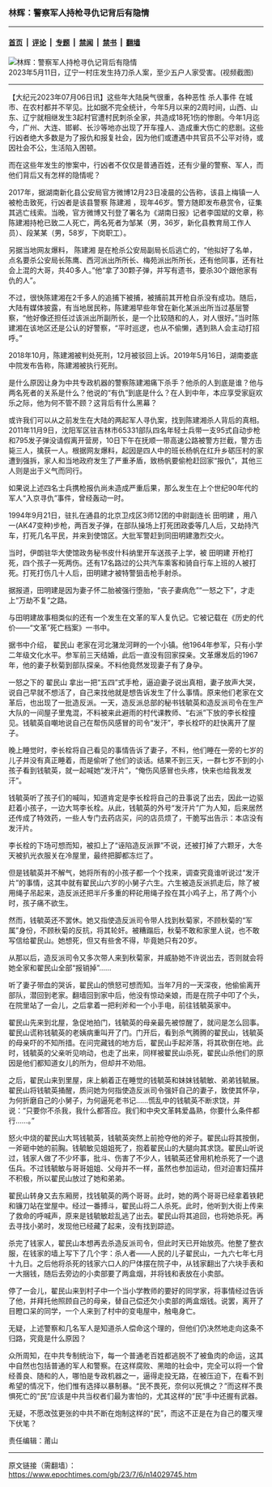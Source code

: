 ### 林辉：警察军人持枪寻仇记背后有隐情

---

#### [首页](../../../..?n14029745) &nbsp;|&nbsp; [评论](../../../../../epoch-comment?n14029745) &nbsp;|&nbsp; [专题](../../../../../epoch-special?n14029745) &nbsp;|&nbsp; [禁闻](../../../../../epoch-news?n14029745) &nbsp;|&nbsp; [禁书](../../../../../books?n14029745) &nbsp;|&nbsp; [翻墙](https://github.com/gfw-breaker/nogfw/blob/master/README.md?n14029745)


<div><img alt="林辉：警察军人持枪寻仇记背后有隐情" class="attachment-djy_600_400 size-djy_600_400 wp-post-image" src="https://i.epochtimes.com/assets/uploads/2023/05/id13994764-FotoJet-600x399.jpg"/>
<div class="caption">
 2023年5月11日，辽宁一村庄发生持刀杀人案，至少五户人家受害。(视频截图)
</div></div><hr/><div class="post_content" id="artbody" itemprop="articleBody">
 <!-- article content begin -->
 <p>
  【大纪元2023年07月06日讯】这些年大陆戾气很重，各种恶性
  <ok href="https://www.epochtimes.com/gb/tag/%E6%9D%80%E4%BA%BA%E4%BA%8B%E4%BB%B6.html">
   杀人事件
  </ok>
  在城市、在农村都并不罕见。比如据不完全统计，今年5月以来的2周时间，山西、山东、辽宁就相继发生3起村官遭村民刺杀全家，共造成18死1伤的惨剧。今年1月迄今，广州、大连、邯郸、长沙等地亦出现了开车撞人、造成重大伤亡的悲剧。这些行凶者绝大多数是为了报仇和报复社会，因为他们或遭遇中共官员不公平对待，或因社会不公，生活陷入困顿。
 </p>
 <p>
  而在这些年发生的惨案中，行凶者不仅仅是普通百姓，还有少量的警察、军人，而他们背后又有怎样的隐情呢？
 </p>
 <p>
  2017年，据湖南新化县公安局官方微博12月23日凌晨的公告称，该县上梅镇一人被枪击致死，行凶者是该县警察
  <ok href="https://www.epochtimes.com/gb/tag/%E9%99%88%E5%BB%BA%E6%B9%98.html">
   陈建湘
  </ok>
  ，现年46岁。警方随即发布悬赏令，征集其逃亡线索。当晚，官方微博又刊登了署名为《湖南日报》记者李国斌的文章，称陈建湘持枪已致二人死亡，两名死者为邹某（男，36岁，新化县教育局工作人员）、段某某（男，58岁，下岗职工）。
 </p>
 <p>
  另据当地网友爆料，
  <ok href="https://www.epochtimes.com/gb/tag/%E9%99%88%E5%BB%BA%E6%B9%98.html">
   陈建湘
  </ok>
  是在枪杀公安局副局长后逃亡的，“他拟好了名单，点名要杀公安局长陈鹰、西河派出所所长、梅苑派出所所长，还有他同事，还有社会上混的大哥，共40多人。”他“拿了30颗子弹，并写有遗书，要杀30个跟他家有仇的人”。
 </p>
 <p>
  不过，很快陈建湘在2千多人的追捕下被捕，被捕前其开枪自杀没有成功。随后，大陆有媒体披露，有当地居民称，陈建湘早些年曾在新化某派出所当过基层警察，“他好像还担任过该派出所副所长，是一个比较随和的人，对人很好。”当时陈建湘在该地区还是公认的好警察，“平时巡逻，也从不偷懒，遇到熟人会主动打招呼。”
 </p>
 <p>
  2018年10月，陈建湘被判处死刑，12月被驳回上诉。2019年5月16日，湖南娄底中院发布告称，陈建湘被执行死刑。
 </p>
 <p>
  是什么原因让身为中共专政机器的警察陈建湘痛下杀手？他杀的人到底是谁？他与两名死者的关系是什么？他说的“有仇”到底是什么？在人到中年，本应享受家庭欢乐之际，他为何不管不顾？这背后有什么黑幕？
 </p>
 <p>
  或许我们可以从之前发生在大陆的两起军人寻仇案，找到陈建湘杀人背后的真相。2011年11月9日，沈阳军区驻吉林市65331部队四名年轻士兵带一支95式自动步枪和795发子弹没请假离开营房，10日下午在抚顺一带高速公路被警方拦截，警方击毙三人，擒获一人。根据网友爆料，起因是四人中的班长杨帆在红升乡砺压村的家遭到强拆，家人和当地政府发生了严重矛盾，致杨帆要偷枪赶回家“报仇”，其他三人则是出于义气而同行。
 </p>
 <p>
  如果说上述四名士兵携枪报仇尚未造成严重后果，那么发生在上个世纪90年代的军人“入京寻仇”事件，曾经轰动一时。
 </p>
 <p>
  1994年9月21日，驻扎在通县的北京卫戍区3师12团的中尉副连长
  <ok href="https://www.epochtimes.com/gb/tag/%E7%94%B0%E6%98%8E%E5%BB%BA.html">
   田明建
  </ok>
  ，用八一(AK47变种)步枪，两百发子弹，在部队操场上打死团政委等几人后，又劫持汽车，打死几名平民，并来到使馆区。大批军警赶到同田明建激烈交火。
 </p>
 <p>
  当时，伊朗驻华大使馆政务秘书皮什科纳里开车送孩子上学，被
  <ok href="https://www.epochtimes.com/gb/tag/%E7%94%B0%E6%98%8E%E5%BB%BA.html">
   田明建
  </ok>
  开枪打死，四个孩子一死两伤。还有17名路过的公共汽车乘客和骑自行车上班的人被打死。打死打伤几十人后，田明建才被特警狙击枪手射杀。
 </p>
 <p>
  据报道，田明建是因为妻子怀二胎被强行堕胎，“丧子妻病危”“一怒之下”，才走上“万劫不复”之路。
 </p>
 <p>
  与田明建故事相类似的还有一个发生在文革的军人复仇记。它被记载在《历史的代价——“文革”死亡档案》一书中。
 </p>
 <p>
  据书中介绍，
  <ok href="https://www.epochtimes.com/gb/tag/%E7%BF%9F%E6%B0%91%E5%B1%B1.html">
   翟民山
  </ok>
  老家在河北潴龙河畔的一个小镇。他1964年参军，只有小学二年级文化水平。参军前三天结婚，此后一直没有回家探亲。文革爆发后的1967年，他的妻子秋菊到部队探亲。不料他竟然发现妻子有了身孕。
 </p>
 <p>
  一怒之下的
  <ok href="https://www.epochtimes.com/gb/tag/%E7%BF%9F%E6%B0%91%E5%B1%B1.html">
   翟民山
  </ok>
  拿出一把“五四”式手枪，逼迫妻子说出真相，妻子放声大哭，说自己早就不想活了，自己来找他就是想告诉发生了什么事情。原来他们老家在文革后，也出现了一批造反派。一天，造反派总部的秘书钱毓英和造反派司令在生产大队的一间屋子里鬼混，不料被来此避雨的村代课教师、“右派”下放的李长栓撞见。钱毓英自嘲地说自己在帮伤风感冒的司令“发汗”，李长栓吓的赶快离开了屋子。
 </p>
 <p>
  晚上睡觉时，李长栓将自己看见的事情告诉了妻子，不料，他们睡在一旁的七岁的儿子并没有真正睡着，而是偷听了他们的谈话。结果不到三天，一群七岁不到的小孩子看到钱毓英，就一起喊她“发汗片”，“俺伤风感冒也头疼，快来也给我发发汗”。
 </p>
 <p>
  钱毓英听了孩子们的喊叫，知道肯定是李长栓将自己的丑事说了出去，因此一边驱赶着小孩子，一边大骂李长栓。从此，钱毓英的外号“发汗片”广为人知，后来居然还传成了特效药，一些人专门去药店买，问的店员烦了，干脆写出告示：本店没有发汗片。
 </p>
 <p>
  李长栓的下场可想而知，被扣上了“诬陷造反派罪”不说，还被打掉了六颗牙，大冬天被扒光衣服关在冷屋里，最终把脚都冻烂了。
 </p>
 <p>
  但是钱毓英并不解气，她将所有的小孩子都一个个找来，调查究竟谁听说过“发汗片”的事情，这其中就有翟民山六岁的小舅子六生。六生被造反派抓走后，除了被用绳子吊起来，造反派还把半斤多重的秤砣用绳子拴在其小鸡子上，吊了两个小时，孩子痛不欲生。
 </p>
 <p>
  然而，钱毓英还不罢休。她又指使造反派司令带人找到秋菊家，不顾秋菊的“军属”身份，不顾秋菊的反抗，将其轮奸。被糟蹋后，秋菊不敢和家里人说，也不敢写信给翟民山。她想死，但又有些舍不得，毕竟她只有20岁。
 </p>
 <p>
  从那以后，造反派司令又多次带人来到秋菊家，并威胁她不许说出去，否则就会将她全家和翟民山全部“报销掉”……
 </p>
 <p>
  听了妻子带血的哭诉，翟民山的愤怒可想而知。当年7月的一天深夜，他偷偷离开部队，潜回到老家。翻墙回到家中后，他没有惊动亲娘，而是在院子中叩了个头，在院里站了一会儿，之后拿着一把利斧和一个小手电，前往钱毓英家中。
 </p>
 <p>
  翟民山先来到北屋，急促地拍门，钱毓英的母亲最先被惊醒了，就问是怎么回事。翟民山谎称钱毓英的老姨病重叫开了门。门开后，看到杀气腾腾的翟民山，钱毓英的母亲吓的不知所措。在问完藏钱的地方后，翟民山手起斧落，将其砍倒在地。此时，钱毓英的父亲听见响动，也走了出来，同样被翟民山杀死，翟民山杀他们的原因是他们都知道女儿的所为，但却并不劝阻。
 </p>
 <p>
  之后，翟民山来到里屋，床上躺着正在睡觉的钱毓英和妹妹钱毓敏、弟弟钱毓展。翟民山将钱毓英捅醒，质问她为何指使造反派司令强奸自己的妻子，致使其怀孕，为何折磨自己的小舅子，为何逼死老书记……慌乱中的钱毓英不断求饶，并说：“只要你不杀我，我什么都答应。我们和中央文革韩爱晶熟，你要什么条件都行……。”
 </p>
 <p>
  怒火中烧的翟民山大骂钱毓英，钱毓英突然上前抢夺他的斧子。翟民山将其按倒，一斧砸中她的前胸。钱毓敏见姐姐死了，抱着翟民山的大腿向其求饶。翟民山听说过，钱家人做了不少坏事，批斗、伤害了不少人，钱毓英还曾用机枪杀死了一个退伍兵。不过钱毓敏与哥哥姐姐、父母并不一样，虽然也参加运动，但对迫害妇孺并不积极，所以翟民山放过了她和弟弟。
 </p>
 <p>
  翟民山转身又去东厢房，找钱毓英的两个哥哥。此时，她的两个哥哥已经拿着铁耙和镰刀站在堂屋中。经过一番搏斗，翟民山将二人杀死。此时，他听到大街上传来了救命的呼喊声，原来是钱毓敏趁乱逃了出去。翟民山将其追回，也将她杀死。再去寻找小弟时，发现他已经藏了起来，没有找到踪迹。
 </p>
 <p>
  杀完了钱家人，翟民山本想再去杀造反派司令，但此时天已开始放亮。他整了整衣服，在钱家的墙上写下了几个字：杀人者——人民的儿子翟民山，一九六七年七月十九日。之后他将杀死的钱家六口人的尸体摆在院子中，从钱家翻出了六块手表和一大捆钱，随后去旁边的小卖部要了两盒烟，并将钱和表放在小卖部。
 </p>
 <p>
  停了一会儿，翟民山来到村子中一个当小学教师的要好的同学家，将事情经过告诉了他，并拜托他照顾自己的母亲，替自己偿还欠小卖部的两盒烟钱。说罢，离开了目瞪口呆的同学，一个人来到了村中的变电屋中，触电身亡。
 </p>
 <p>
  无疑，上述警察和几名军人是知道杀人偿命这个理的，但他们仍决然地走向这条不归路，究竟是什么原因？
 </p>
 <p>
  众所周知，在中共专制统治下，每一个普通老百姓都逃脱不了被鱼肉的命运，这其中自然也包括普通的军人和警察。在这样腐败、黑暗的社会中，完全可以将一个曾经善良、随和的人，哪怕是专政机器之一，逼得走投无路，在被压迫下，在看不到希望的情况下，他们惟有选择以暴制暴。“民不畏死，奈何以死惧之？”而这样不畏惧死亡的“民”应该是中共当权者们最为害怕的，尤其这样的“民”手中还握有武器。
 </p>
 <p>
  无疑，不愿改弦更张的中共不断在炮制这样的“民”，而这不正是在为自己的覆灭埋下伏笔？
 </p>
 <p>
  责任编辑：莆山
 </p>
 <!-- article content end -->
 <div id="below_article_ad">
 </div>
</div>


---

原文链接（需翻墙）：https://www.epochtimes.com/gb/23/7/6/n14029745.htm